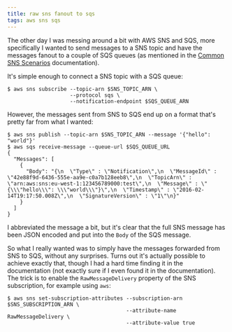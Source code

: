 ```yaml
---
title: raw sns fanout to sqs
tags: aws sns sqs
---
```


The other day I was messing around a bit with AWS SNS and SQS, more specifically I
wanted to send messages to a SNS topic and have the messages fanout to a couple
of SQS queues (as mentioned in the [Common SNS Scenarios](http://docs.aws.amazon.com/sns/latest/dg/SNS_Scenarios.html)
documentation).

It's simple enough to connect a SNS topic with a SQS queue:

```shell
$ aws sns subscribe --topic-arn $SNS_TOPIC_ARN \
                    --protocol sqs \
                    --notification-endpoint $SQS_QUEUE_ARN
```

However, the messages sent from SNS to SQS end up on a format that's pretty far
from what I wanted:

```shell
$ aws sns publish --topic-arn $SNS_TOPIC_ARN --message '{"hello": "world"}'
$ aws sqs receive-message --queue-url $SQS_QUEUE_URL
{
  "Messages": [
    {
      "Body": "{\n  \"Type\" : \"Notification\",\n  \"MessageId\" : \"42e88f9d-6436-555e-aa9e-c0a7b128eeb8\",\n  \"TopicArn\" : \"arn:aws:sns:eu-west-1:123456789000:test\",\n  \"Message\" : \"{\\\"hello\\\": \\\"world\\\"}\",\n  \"Timestamp\" : \"2016-02-14T19:17:50.008Z\",\n  \"SignatureVersion\" : \"1\"\n}"
    }
  ]
}
```

I abbreviated the message a bit, but it's clear that the full SNS message has
been JSON encoded and put into the `Body` of the SQS message.

So what I really wanted was to simply have the messages forwarded from SNS to
SQS, without any surprises.
Turns out it's actually possible to achieve exactly that, though I had a hard
time finding it in the documentation (not exactly sure if I even found it in the
documentation).
The trick is to enable the `RawMessageDelivery` property of the SNS
subscription, for example using `aws`:

```shell
$ aws sns set-subscription-attributes --subscription-arn $SNS_SUBSCRIPTION_ARN \
                                      --attribute-name RawMessageDelivery \
                                      --attribute-value true
```
